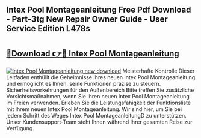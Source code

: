 ## Intex Pool Montageanleitung Free Pdf Download - Part-3tg New Repair Owner Guide - User Service Edition L478s

# <h2><a href="http://df7atd.blite.top/?on=Intex+Pool+Montageanleitung">🔗Download 👉🔴 Intex Pool Montageanleitung</a></h2>

[![Intex Pool Montageanleitung new download](https://i.imgur.com/lujVjoI.png)](http://df7atd.blite.top/?on=Intex+Pool+Montageanleitung)
Meisterhafte Kontrolle Dieser Leitfaden enthüllt die Geheimnisse Ihres neuen Intex Pool Montageanleitung und ermöglicht es Ihnen, seine Funktionen präzise zu steuern. Sicherheitsvorkehrungen für den Außenbereich Bitte treffen Sie zusätzliche Vorsichtsmaßnahmen, wenn Sie Ihren neuen Intex Pool Montageanleitung im Freien verwenden. Erleben Sie die Leistungsfähigkeit der Funktionsliste mit Ihrem neuen Intex Pool Montageanleitung. Wir sind hier, um Sie bei jedem Schritt des Weges Intex Pool MontageanleitungD zu unterstützen. Unser Kundensupport-Team steht Ihnen während Ihrer gesamten Reise zur Verfügung.
